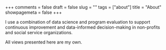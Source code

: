 +++
comments = false
draft = false
slug = ""
tags = ["about"]
title = "About"
showpagemeta = false
+++

I use a combination of data science and program evaluation to support continuous improvement and data-informed decision-making in non-profits and social service organizations.

All views presented here are my own.